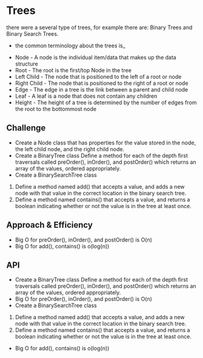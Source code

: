 # Trees
<!-- Short summary or background information -->
there were a several type of trees, for example there are:
 Binary Trees and Binary Search Trees.

- the common terminology about the trees is_ 
* Node - A node is the individual item/data that makes up the data structure
* Root - The root is the first/top Node in the tree
* Left Child - The node that is positioned to the left of a root or node
* Right Child - The node that is positioned to the right of a root or node
* Edge - The edge in a tree is the link between a parent and child node
* Leaf - A leaf is a node that does not contain any children
* Height - The height of a tree is determined by the number of edges from the root to the bottommost node

## Challenge
<!-- Description of the challenge -->
- Create a Node class that has properties for the value stored in the node, the left child node, and the right child node.
- Create a BinaryTree class
Define a method for each of the depth first traversals called preOrder(), inOrder(), and postOrder() which returns an array of the values, ordered appropriately.
- Create a BinarySearchTree class
1. Define a method named add() that accepts a value, and adds a new node with that value in the correct location in the binary search tree.
1. Define a method named contains() that accepts a value, and returns a boolean indicating whether or not the value is in the tree at least once.

## Approach & Efficiency
<!-- What approach did you take? Why? What is the Big O space/time for this approach? -->
- Big O for preOrder(), inOrder(), and postOrder() is O(n)
- Big O for add(), contains() is o(log(n))


## API
<!-- Description of each method publicly available in each of your trees -->
- Create a BinaryTree class
Define a method for each of the depth first traversals called preOrder(), inOrder(), and postOrder() which returns an array of the values, ordered appropriately.
- Big O for preOrder(), inOrder(), and postOrder() is O(n)
- Create a BinarySearchTree class
1. Define a method named add() that accepts a value, and adds a new node with that value in the correct location in the binary search tree.
1. Define a method named contains() that accepts a value, and returns a boolean indicating whether or not the value is in the tree at least once.
- Big O for add(), contains() is o(log(n))